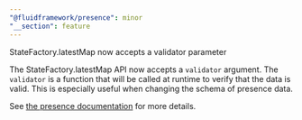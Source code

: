 ```yaml
---
"@fluidframework/presence": minor
"__section": feature
---
```

StateFactory.latestMap now accepts a validator parameter

The StateFactory.latestMap API now accepts a `validator` argument.
The `validator` is a function that will be called at runtime to verify that the data is valid.
This is especially useful when changing the schema of presence data.

See [the presence documentation](https://fluidframework.com/docs/build/presence) for more details.
